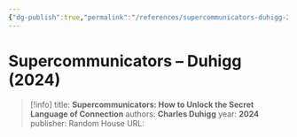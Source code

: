 ```yaml
---
{"dg-publish":true,"permalink":"/references/supercommunicators-duhigg-2024/"}
---
```



# Supercommunicators – Duhigg (2024)

> [!info]
> title: **Supercommunicators: How to Unlock the Secret Language of Connection**
> authors: **Charles Duhigg**
> year: **2024**
> publisher: Random House
> URL: 


